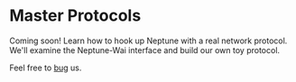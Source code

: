 Master Protocols
================

Coming soon! Learn how to hook up Neptune with a real network protocol. We'll examine the Neptune-Wai interface and build our own toy protocol.

Feel free to [bug](https://github.com/Zankoku-Okuno/neptune/issues) us.